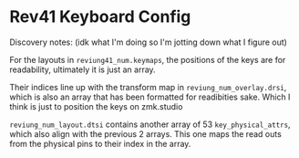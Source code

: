 # Rev41 Keyboard Config

Discovery notes: (idk what I'm doing so I'm jotting down what I figure out) 

For the layouts in `reviung41_num.keymaps`,
the positions of the keys are for readability,
ultimately it is just an array.

Their indices line up with the transform map in
`reviung_num_overlay.drsi`, which is also an array
that has been formatted for readibities sake.
Which I think is just to position the keys on zmk.studio


`reviung_num_layout.dtsi` contains another array of
53 `key_physical_attrs`, which also align with the
previous 2 arrays.
This one maps the read outs from the physical pins to
their index in the array.